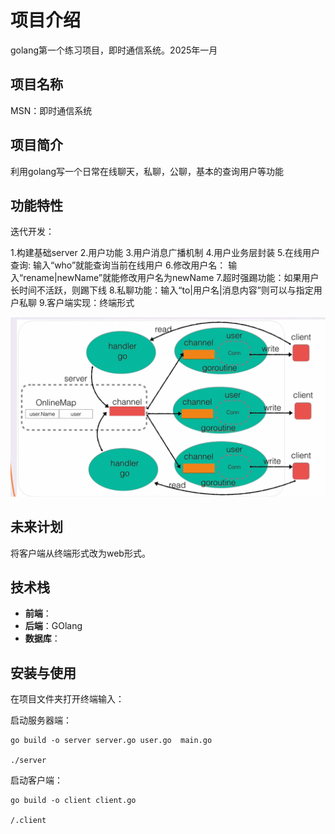 # 项目介绍

golang第一个练习项目，即时通信系统。2025年一月

## 项目名称

MSN：即时通信系统

## 项目简介

利用golang写一个日常在线聊天，私聊，公聊，基本的查询用户等功能

## 功能特性

迭代开发：

1.构建基础server
2.用户功能
3.用户消息广播机制
4.用户业务层封装
5.在线用户查询: 输入“who”就能查询当前在线用户
6.修改用户名： 输入“rename|newName”就能修改用户名为newName
7.超时强踢功能：如果用户长时间不活跃，则踢下线
8.私聊功能：输入“to|用户名|消息内容”则可以与指定用户私聊
9.客户端实现：终端形式

![架构图](image.png)

## 未来计划
将客户端从终端形式改为web形式。

## 技术栈

- **前端**：
- **后端**：GOlang
- **数据库**：

## 安装与使用


在项目文件夹打开终端输入：

启动服务器端：
```
go build -o server server.go user.go  main.go 

./server
```

启动客户端：
```
go build -o client client.go 

/.client
```